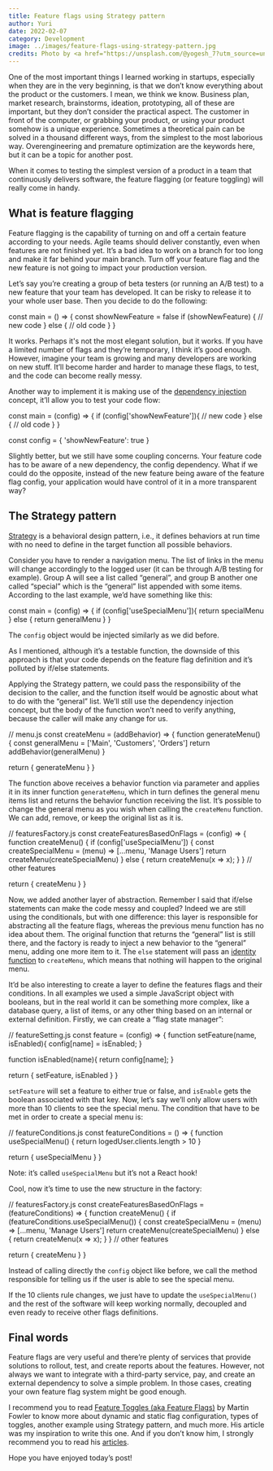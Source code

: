 ```yaml
---
title: Feature flags using Strategy pattern
author: Yuri
date: 2022-02-07
category: Development
image: ../images/feature-flags-using-strategy-pattern.jpg
credits: Photo by <a href="https://unsplash.com/@yogesh_7?utm_source=unsplash&utm_medium=referral&utm_content=creditCopyText" target="_blank" rel="noopener">Yogesh Pedamkar</a> on <a href="https://unsplash.com/?utm_source=unsplash&utm_medium=referral&utm_content=creditCopyText" target="_blank" rel="noopener">Unsplash</a>
---
```


One of the most important things I learned working in startups, especially when they are in the very beginning, is that we don’t know everything about the product or the customers. I mean, we think we know. Business plan, market research, brainstorms, ideation, prototyping, all of these are important, but they don’t consider the practical aspect. The customer in front of the computer, or grabbing your product, or using your product somehow is a unique experience. Sometimes a theoretical pain can be solved in a thousand different ways, from the simplest to the most laborious way. Overengineering and premature optimization are the keywords here, but it can be a topic for another post.

When it comes to testing the simplest version of a product in a team that continuously delivers software, the feature flagging (or feature toggling) will really come in handy.

## What is feature flagging

Feature flagging is the capability of turning on and off a certain feature according to your needs.
Agile teams should deliver constantly, even when features are not finished yet. It’s a bad idea to work on a branch for too long and make it far behind your main branch. Turn off your feature flag and the new feature is not going to impact your production version.

Let’s say you’re creating a group of beta testers (or running an A/B test) to a new feature that your team has developed. It can be risky to release it to your whole user base. Then you decide to do the following:

<code-highlight language="javascript">
const main = () => {
  const showNewFeature = false
  if (showNewFeature) {
    // new code
  } else {
    // old code
  }  
}
</code-highlight>

It works. Perhaps it's not the most elegant solution, but it works. If you have a limited number of flags and they’re temporary, I think it’s good enough. However, imagine your team is growing and many developers are working on new stuff. It’ll become harder and harder to manage these flags, to test, and the code can become really messy.

Another way to implement it is making use of the [dependency injection](https://en.wikipedia.org/wiki/Dependency_injection#:~:text=In%20software%20engineering%2C%20dependency%20injection,object%20is%20called%20a%20service.) concept, it’ll allow you to test your code flow:

<code-highlight language="javascript">
const main = (config) => {
  if (config['showNewFeature']){
    // new code
  } else {
    // old code
  }
}
  
const config = { 'showNewFeature': true }
</code-highlight>

Slightly better, but we still have some coupling concerns. Your feature code has to be aware of a new dependency, the config dependency. What if we could do the opposite, instead of the new feature being aware of the feature flag config, your application would have control of it in a more transparent way?

## The Strategy pattern

[Strategy](https://en.wikipedia.org/wiki/Strategy_pattern) is a behavioral design pattern, i.e., it defines behaviors at run time with no need to define in the target function all possible behaviors.

Consider you have to render a navigation menu. The list of links in the menu will change accordingly to the logged user (it can be through A/B testing for example). Group A will see a list called “general”, and group B another one called “special” which is the “general” list appended with some items. According to the last example, we’d have something like this:

<code-highlight language="javascript">
const main = (config) => {
  if (config['useSpecialMenu']){
    return specialMenu
  } else {
    return generalMenu
  }
}
</code-highlight>

The `config` object would be injected similarly as we did before.

As I mentioned, although it’s a testable function, the downside of this approach is that your code depends on the feature flag definition and it’s polluted by if/else statements.

Applying the Strategy pattern, we could pass the responsibility of the decision to the caller, and the function itself would be agnostic about what to do with the “general” list. We’ll still use the dependency injection concept, but the body of the function won’t need to verify anything, because the caller will make any change for us.

<code-highlight language="javascript">
// menu.js
const createMenu = (addBehavior) => {
  function generateMenu() {
    const generalMenu = ['Main', 'Customers', 'Orders']
    return addBehavior(generalMenu)
  }
  
  return { generateMenu }
}
</code-highlight>

The function above receives a behavior function via parameter and applies it in its inner function `generateMenu`, which in turn defines the general menu items list and returns the behavior function receiving the list. It’s possible to change the general menu as you wish when calling the `createMenu` function. We can add, remove, or keep the original list as it is.

<code-highlight language="javascript">
// featuresFactory.js
const createFeaturesBasedOnFlags = (config) => {
  function createMenu() {
    if (config['useSpecialMenu']) {
      const createSpecialMenu = (menu) => [...menu, 'Manage Users']
      return createMenu(createSpecialMenu)
    } else {
      return createMenu(x => x);
    }
  }
  // other features
  
  return { createMenu }
}
</code-highlight>

Now, we added another layer of abstraction. Remember I said that if/else statements can make the code messy and coupled? Indeed we are still using the conditionals, but with one difference: this layer is responsible for abstracting all the feature flags, whereas the previous menu function has no idea about them. The original function that returns the “general” list is still there, and the factory is ready to inject a new behavior to the “general” menu, adding one more item to it. The `else` statement will pass an [identity function](https://en.wikipedia.org/wiki/Identity_function) to `createMenu`, which means that nothing will happen to the original menu.

It’d be also interesting to create a layer to define the features flags and their conditions. In all examples we used a simple JavaScript object with booleans, but in the real world it can be something more complex, like a database query, a list of items, or any other thing based on an internal or external definition. Firstly, we can create a “flag state manager”:

<code-highlight language="javascript">
// featureSetting.js
const feature = (config) => {
  function setFeature(name, isEnabled){
    config[name] = isEnabled;
  }
  
  function isEnabled(name){
    return config[name];
  }
  
  return { setFeature, isEnabled }
}
</code-highlight>

`setFeature` will set a feature to either true or false, and `isEnable` gets the boolean associated with that key.
Now, let’s say we’ll only allow users with more than 10 clients to see the special menu. The condition that have to be met in order to create a special menu is:

<code-highlight language="javascript">
// featureConditions.js
const featureConditions = () => {
  function useSpecialMenu() {
    return logedUser.clients.length > 10
  }
  
  return { useSpecialMenu }
}
</code-highlight>

Note: it’s called `useSpecialMenu` but it’s not a React hook!

Cool, now it’s time to use the new structure in the factory:

<code-highlight language="javascript">
// featuresFactory.js
const createFeaturesBasedOnFlags = (featureConditions) => {
  function createMenu() {
    if (featureConditions.useSpecialMenu()) {
      const createSpecialMenu = (menu) => [...menu, 'Manage Users']
      return createMenu(createSpecialMenu)
    } else {
      return createMenu(x => x);
    }
  }
  // other features
  
  return { createMenu }
}
</code-highlight>

Instead of calling directly the `config` object like before, we call the method responsible for telling us if the user is able to see the special menu.

If the 10 clients rule changes, we just have to update the `useSpecialMenu()` and the rest of the software will keep working normally, decoupled and even ready to receive other flags definitions.

## Final words

Feature flags are very useful and there’re plenty of services that provide solutions to rollout, test, and create reports about the features. However, not always we want to integrate with a third-party service, pay, and create an external dependency to solve a simple problem. In those cases, creating your own feature flag system might be good enough.

I recommend you to read [Feature Toggles (aka Feature Flags)](https://martinfowler.com/articles/feature-toggles.html) by Martin Fowler to know more about dynamic and static flag configuration, types of toggles, another example using Strategy pattern, and much more. His article was my inspiration to write this one. And if you don’t know him, I strongly recommend you to read his [articles](https://martinfowler.com/).

Hope you have enjoyed today’s post!
